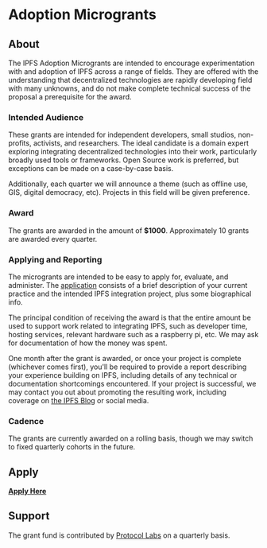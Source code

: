 # Adoption Microgrants

## About

The IPFS Adoption Microgrants are intended to encourage experimentation with and adoption of IPFS across a range of fields. They are offered with the understanding that decentralized technologies are rapidly developing field with many unknowns, and do not make complete technical success of the proposal a prerequisite for the award.

### Intended Audience
These grants are intended for independent developers, small studios, non-profits, activists, and researchers. The ideal candidate is a domain expert exploring integrating decentralized technologies into their work, particularly broadly used tools or frameworks. Open Source work is preferred, but exceptions can be made on a case-by-case basis.

Additionally, each quarter we will announce a theme (such as offline use, GIS, digital democracy, etc). Projects in this field will be given preference.

### Award
The grants are awarded in the amount of **$1000**. Approximately 10 grants are awarded every quarter.

### Applying and Reporting
The microgrants are intended to be easy to apply for, evaluate, and administer. The [application](#apply) consists of a brief description of your current practice and the intended IPFS integration project, plus some biographical info.

The principal condition of receiving the award is that the entire amount be used to support work related to integrating IPFS, such as developer time, hosting services, relevant hardware such as a raspberry pi, etc. We may ask for documentation of how the money was spent. 

One month after the grant is awarded, or once your project is complete (whichever comes first), you'll be required to provide a report describing your experience building on IPFS, including details of any technical or documentation shortcomings encountered. If your project is successful, we may contact you out about promoting the resulting work, including coverage on [the IPFS Blog](https://blog.ipfs.io/) or social media.


### Cadence
The grants are currently awarded on a rolling basis, though we may switch to fixed quarterly cohorts in the future.

## Apply

[**Apply Here**](https://github.com/protocol/ipfs-grants/issues/new?assignees=parkan&labels=microgrant&template=microgrant.md&title=%5BMICROGRANT%5D+%3CYour+Title+Here%3E)

## Support
The grant fund is contributed by [Protocol Labs](https://protocol.ai/) on a quarterly basis.
